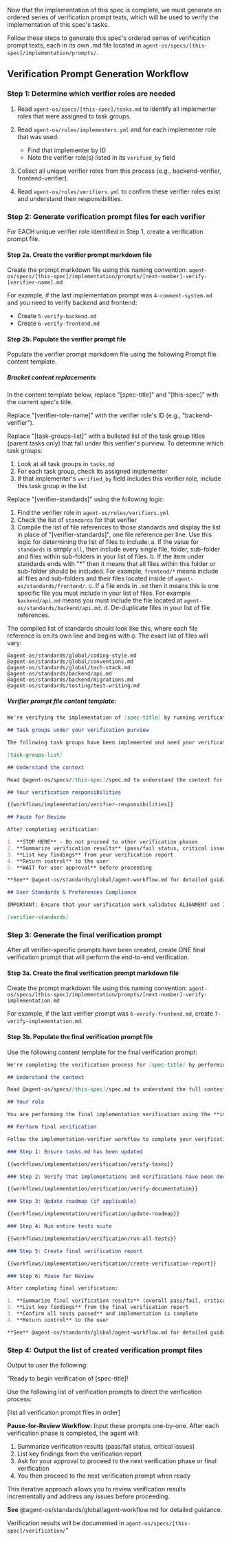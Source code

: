 Now that the implementation of this spec is complete, we must generate an ordered series of verification prompt texts, which will be used to verify the implementation of this spec's tasks.

Follow these steps to generate this spec's ordered series of verification prompt texts, each in its own .md file located in `agent-os/specs/[this-spec]/implementation/prompts/`.

## Verification Prompt Generation Workflow

### Step 1: Determine which verifier roles are needed

1. Read `agent-os/specs/[this-spec]/tasks.md` to identify all implementer roles that were assigned to task groups.

2. Read `agent-os/roles/implementers.yml` and for each implementer role that was used:
   - Find that implementer by ID
   - Note the verifier role(s) listed in its `verified_by` field

3. Collect all unique verifier roles from this process (e.g., backend-verifier, frontend-verifier).

4. Read `agent-os/roles/verifiers.yml` to confirm these verifier roles exist and understand their responsibilities.

### Step 2: Generate verification prompt files for each verifier

For EACH unique verifier role identified in Step 1, create a verification prompt file.

#### Step 2a. Create the verifier prompt markdown file

Create the prompt markdown file using this naming convention:
`agent-os/specs/[this-spec]/implementation/prompts/[next-number]-verify-[verifier-name].md`

For example, if the last implementation prompt was `4-comment-system.md` and you need to verify backend and frontend:
- Create `5-verify-backend.md`
- Create `6-verify-frontend.md`

#### Step 2b. Populate the verifier prompt file

Populate the verifier prompt markdown file using the following Prompt file content template.

##### Bracket content replacements

In the content template below, replace "[spec-title]" and "[this-spec]" with the current spec's title.

Replace "[verifier-role-name]" with the verifier role's ID (e.g., "backend-verifier").

Replace "[task-groups-list]" with a bulleted list of the task group titles (parent tasks only) that fall under this verifier's purview. To determine which task groups:
1. Look at all task groups in `tasks.md`
2. For each task group, check its assigned implementer
3. If that implementer's `verified_by` field includes this verifier role, include this task group in the list

Replace "[verifier-standards]" using the following logic:
1. Find the verifier role in `agent-os/roles/verifiers.yml`
2. Check the list of `standards` for that verifier
3. Compile the list of file references to those standards and display the list in place of "[verifier-standards]", one file reference per line. Use this logic for determining the list of files to include:
   a. If the value for `standards` is simply `all`, then include every single file, folder, sub-folder and files within sub-folders in your list of files.
   b. If the item under standards ends with "*" then it means that all files within this folder or sub-folder should be included. For example, `frontend/*` means include all files and sub-folders and their files located inside of `agent-os/standards/frontend/`.
   c. If a file ends in `.md` then it means this is one specific file you must include in your list of files. For example `backend/api.md` means you must include the file located at `agent-os/standards/backend/api.md`.
   d. De-duplicate files in your list of file references.

The compiled list of standards should look like this, where each file reference is on its own line and begins with `@`. The exact list of files will vary:

```
@agent-os/standards/global/coding-style.md
@agent-os/standards/global/conventions.md
@agent-os/standards/global/tech-stack.md
@agent-os/standards/backend/api.md
@agent-os/standards/backend/migrations.md
@agent-os/standards/testing/test-writing.md
```

##### Verifier prompt file content template:

```markdown
We're verifying the implementation of [spec-title] by running verification for tasks under the [verifier-role-name] role's purview.

## Task groups under your verification purview

The following task groups have been implemented and need your verification:

[task-groups-list]

## Understand the context

Read @agent-os/specs/[this-spec]/spec.md to understand the context for this spec and where these tasks fit into it.

## Your verification responsibilities

{{workflows/implementation/verifier-responsibilities}}

## Pause for Review

After completing verification:

1. **STOP HERE** - Do not proceed to other verification phases
2. **Summarize verification results** (pass/fail status, critical issues)
3. **List key findings** from your verification report
4. **Return control** to the user
5. **WAIT for user approval** before proceeding

**See** @agent-os/standards/global/agent-workflow.md for detailed guidance.

## User Standards & Preferences Compliance

IMPORTANT: Ensure that your verification work validates ALIGNMENT and IDENTIFIES CONFLICTS with the user's preferences and standards as detailed in the following files:

[verifier-standards]

```

### Step 3: Generate the final verification prompt

After all verifier-specific prompts have been created, create ONE final verification prompt that will perform the end-to-end verification.

#### Step 3a. Create the final verification prompt markdown file

Create the prompt markdown file using this naming convention:
`agent-os/specs/[this-spec]/implementation/prompts/[next-number]-verify-implementation.md`

For example, if the last verifier prompt was `6-verify-frontend.md`, create `7-verify-implementation.md`.

#### Step 3b. Populate the final verification prompt file

Use the following content template for the final verification prompt:

```markdown
We're completing the verification process for [spec-title] by performing the final end-to-end verification and producing the final verification report.

## Understand the context

Read @agent-os/specs/[this-spec]/spec.md to understand the full context of this spec.

## Your role

You are performing the final implementation verification using the **implementation-verifier** role.

## Perform final verification

Follow the implementation-verifier workflow to complete your verification:

### Step 1: Ensure tasks.md has been updated

{{workflows/implementation/verification/verify-tasks}}

### Step 2: Verify that implementations and verifications have been documented

{{workflows/implementation/verification/verify-documentation}}

### Step 3: Update roadmap (if applicable)

{{workflows/implementation/verification/update-roadmap}}

### Step 4: Run entire tests suite

{{workflows/implementation/verification/run-all-tests}}

### Step 5: Create final verification report

{{workflows/implementation/verification/create-verification-report}}

### Step 6: Pause for Review

After completing final verification:

1. **Summarize final verification results** (overall pass/fail, critical issues if any)
2. **List key findings** from the final verification report
3. **Confirm all tests passed** and implementation is complete
4. **Return control** to the user

**See** @agent-os/standards/global/agent-workflow.md for detailed guidance.

```

### Step 4: Output the list of created verification prompt files

Output to user the following:

"Ready to begin verification of [spec-title]!

Use the following list of verification prompts to direct the verification process:

[list all verification prompt files in order]

**Pause-for-Review Workflow:**
Input these prompts one-by-one. After each verification phase is completed, the agent will:
1. Summarize verification results (pass/fail status, critical issues)
2. List key findings from the verification report
3. Ask for your approval to proceed to the next verification phase or final verification
4. You then proceed to the next verification prompt when ready

This iterative approach allows you to review verification results incrementally and address any issues before proceeding.

**See** @agent-os/standards/global/agent-workflow.md for detailed guidance.

Verification results will be documented in `agent-os/specs/[this-spec]/verification/`"
